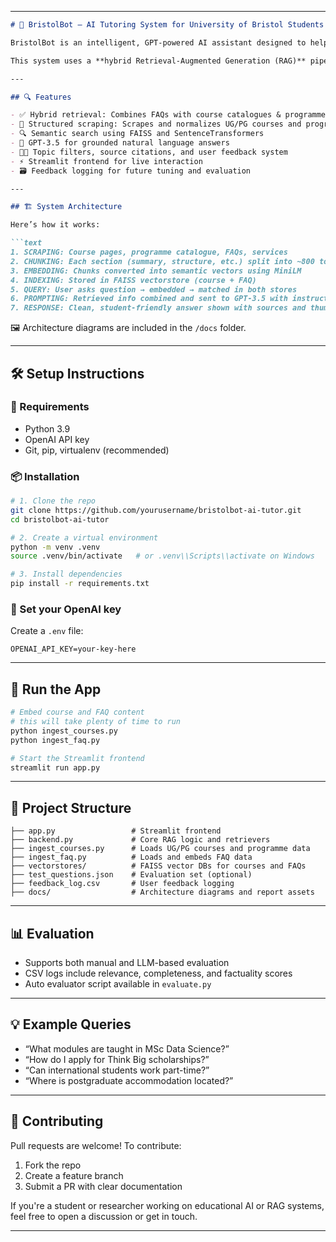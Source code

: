 
---

```markdown
# 🧠 BristolBot — AI Tutoring System for University of Bristol Students

BristolBot is an intelligent, GPT-powered AI assistant designed to help University of Bristol students navigate all aspects of university life — from academic programme details to administrative support, FAQs, accommodation, scholarships, and more.

This system uses a **hybrid Retrieval-Augmented Generation (RAG)** pipeline that combines structured academic data, university documentation, and student FAQs to generate accurate, contextual, and student-friendly answers in real time.

---

## 🔍 Features

- ✅ Hybrid retrieval: Combines FAQs with course catalogues & programme content
- 🧾 Structured scraping: Scrapes and normalizes UG/PG courses and programme catalogue pages
- 🔍 Semantic search using FAISS and SentenceTransformers
- 🧠 GPT-3.5 for grounded natural language answers
- 🧑‍🎓 Topic filters, source citations, and user feedback system
- ⚡ Streamlit frontend for live interaction
- 🗃️ Feedback logging for future tuning and evaluation

---

## 🏗️ System Architecture

Here’s how it works:

```text
1. SCRAPING: Course pages, programme catalogue, FAQs, services
2. CHUNKING: Each section (summary, structure, etc.) split into ~800 token blocks
3. EMBEDDING: Chunks converted into semantic vectors using MiniLM
4. INDEXING: Stored in FAISS vectorstore (course + FAQ)
5. QUERY: User asks question → embedded → matched in both stores
6. PROMPTING: Retrieved info combined and sent to GPT-3.5 with instructions
7. RESPONSE: Clean, student-friendly answer shown with sources and thumbs up/down
```

🖼️ Architecture diagrams are included in the `/docs` folder.

---

## 🛠️ Setup Instructions

### 🔋 Requirements
- Python 3.9
- OpenAI API key
- Git, pip, virtualenv (recommended)

### 📦 Installation

```bash
# 1. Clone the repo
git clone https://github.com/yourusername/bristolbot-ai-tutor.git
cd bristolbot-ai-tutor

# 2. Create a virtual environment
python -m venv .venv
source .venv/bin/activate   # or .venv\\Scripts\\activate on Windows

# 3. Install dependencies
pip install -r requirements.txt
```

### 🔑 Set your OpenAI key
Create a `.env` file:
```env
OPENAI_API_KEY=your-key-here
```

---

## 🚀 Run the App

```bash
# Embed course and FAQ content
# this will take plenty of time to run
python ingest_courses.py
python ingest_faq.py

# Start the Streamlit frontend
streamlit run app.py
```

---

## 📁 Project Structure

```text
├── app.py                 # Streamlit frontend
├── backend.py             # Core RAG logic and retrievers
├── ingest_courses.py      # Loads UG/PG courses and programme data
├── ingest_faq.py          # Loads and embeds FAQ data
├── vectorstores/          # FAISS vector DBs for courses and FAQs
├── test_questions.json    # Evaluation set (optional)
├── feedback_log.csv       # User feedback logging
├── docs/                  # Architecture diagrams and report assets
```

---

## 📊 Evaluation

- Supports both manual and LLM-based evaluation
- CSV logs include relevance, completeness, and factuality scores
- Auto evaluator script available in `evaluate.py`

---

## 💡 Example Queries

- “What modules are taught in MSc Data Science?”
- “How do I apply for Think Big scholarships?”
- “Can international students work part-time?”
- “Where is postgraduate accommodation located?”

---

## 🤝 Contributing

Pull requests are welcome! To contribute:
1. Fork the repo
2. Create a feature branch
3. Submit a PR with clear documentation

If you're a student or researcher working on educational AI or RAG systems, feel free to open a discussion or get in touch.

---
